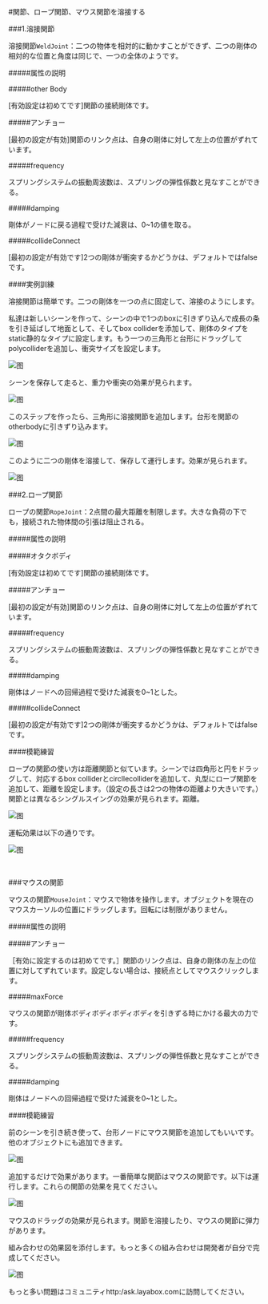 #関節、ロープ関節、マウス関節を溶接する

###1.溶接関節

溶接関節`WeldJoint`：二つの物体を相対的に動かすことができず、二つの剛体の相対的な位置と角度は同じで、一つの全体のようです。

#####属性の説明

#####other Body

[有効設定は初めてです]関節の接続剛体です。

#####アンチョー

[最初の設定が有効]関節のリンク点は、自身の剛体に対して左上の位置がずれています。

#####frequency

スプリングシステムの振動周波数は、スプリングの弾性係数と見なすことができる。

#####damping

剛体がノードに戻る過程で受けた減衰は、0~1の値を取る。

#####collideConnect

[最初の設定が有効です]2つの剛体が衝突するかどうかは、デフォルトではfalseです。



####実例訓練

溶接関節は簡単です。二つの剛体を一つの点に固定して、溶接のようにします。

私達は新しいシーンを作って、シーンの中で1つのboxに引きずり込んで成長の条を引き延ばして地面として、そしてbox colliderを添加して、剛体のタイプをstatic静的なタイプに設定します。もう一つの三角形と台形にドラッグしてpolycolliderを追加し、衝突サイズを設定します。

![图](img/1.png)

シーンを保存して走ると、重力や衝突の効果が見られます。

![图](img/1.gif)

このステップを作ったら、三角形に溶接関節を追加します。台形を関節のotherbodyに引きずり込みます。

![图](img/2.png)

このように二つの剛体を溶接して、保存して運行します。効果が見られます。

![图](img/2.gif)



###2.ロープ関節

ロープの関節`RopeJoint`：2点間の最大距離を制限します。大きな負荷の下でも，接続された物体間の引張は阻止される。

#####属性の説明

#####オタクボディ

[有効設定は初めてです]関節の接続剛体です。

#####アンチョー

[最初の設定が有効]関節のリンク点は、自身の剛体に対して左上の位置がずれています。

#####frequency

スプリングシステムの振動周波数は、スプリングの弾性係数と見なすことができる。

#####damping

剛体はノードへの回帰過程で受けた減衰を0~1とした。

#####collideConnect

[最初の設定が有効です]2つの剛体が衝突するかどうかは、デフォルトではfalseです。

####模範練習

ロープの関節の使い方は距離関節と似ています。シーンでは四角形と円をドラッグして、対応するbox colliderとcircllecolliderを追加して、丸型にロープ関節を追加して、距離を設定します。（設定の長さは2つの物体の距離より大きいです。）関節とは異なるシングルスイングの効果が見られます。距離。

![图](img/3.png)



運転効果は以下の通りです。

![图](img/3.gif)

​

###マウスの関節

マウスの関節`MouseJoint`：マウスで物体を操作します。オブジェクトを現在のマウスカーソルの位置にドラッグします。回転には制限がありません。

#####属性の説明

#####アンチョー

［有効に設定するのは初めてです。］関節のリンク点は、自身の剛体の左上の位置に対してずれています。設定しない場合は、接続点としてマウスクリックします。

#####maxForce

マウスの関節が剛体ボディボディボディボディを引きずる時にかける最大の力です。

#####frequency

スプリングシステムの振動周波数は、スプリングの弾性係数と見なすことができる。

#####damping

剛体はノードへの回帰過程で受けた減衰を0~1とした。

####模範練習

前のシーンを引き続き使って、台形ノードにマウス関節を追加してもいいです。他のオブジェクトにも追加できます。

![图](img/4.png)

追加するだけで効果があります。一番簡単な関節はマウスの関節です。以下は運行します。これらの関節の効果を見てください。

![图](img/4.gif)

マウスのドラッグの効果が見られます。関節を溶接したり、マウスの関節に弾力があります。

組み合わせの効果図を添付します。もっと多くの組み合わせは開発者が自分で完成してください。

![图](img/5.gif)

もっと多い問題はコミュニティhttp:/ask.layabox.comに訪問してください。